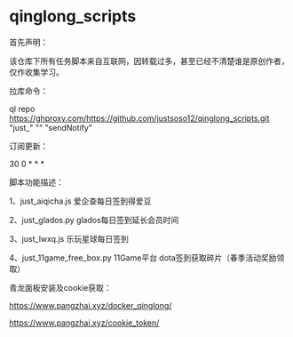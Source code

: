 # qinglong_scripts

首先声明：

该仓库下所有任务脚本来自互联网，因转载过多，甚至已经不清楚谁是原创作者，仅作收集学习。

拉库命令：

ql repo https://ghproxy.com/https://github.com/justsoso12/qinglong_scripts.git "just_" "" "sendNotify"

订阅更新：

30 0 * * *

脚本功能描述：

1、just_aiqicha.js   爱企查每日签到得爱豆

2、just_glados.py    glados每日签到延长会员时间

3、just_lwxq.js      乐玩星球每日签到

4、just_11game_free_box.py  11Game平台 dota签到获取碎片（春季活动奖励领取）

青龙面板安装及cookie获取：

https://www.pangzhai.xyz/docker_qinglong/

https://www.pangzhai.xyz/cookie_token/
